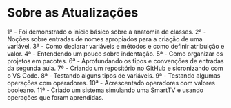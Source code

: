 # Sobre as Atualizações

1ª - Foi demonstrado o início básico sobre a anatomia de classes.
2ª - Noções sobre entradas de nomes apropiados para a criação de uma variável.
3ª - Como declarar variáveis e métodos e como definir atribuição e valor.
4ª - Entendendo um pouco sobre indentação.
5ª - Como organizar os projetos em pacotes.
6ª - Aprofundando os tipos e convenções de entradas da segunda aula.
7º - Criando um repositório no GitHub e sicronizando com o VS Code.
8ª - Testando alguns tipos de variáveis.
9ª - Testando algumas operações com operadores.
10ª - Acrescentado operadores com valores booleano.
11ª - Criado um sistema simulando uma SmartTV e usando operações que foram aprendidas.
